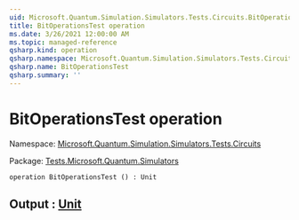 ```yaml
---
uid: Microsoft.Quantum.Simulation.Simulators.Tests.Circuits.BitOperationsTest
title: BitOperationsTest operation
ms.date: 3/26/2021 12:00:00 AM
ms.topic: managed-reference
qsharp.kind: operation
qsharp.namespace: Microsoft.Quantum.Simulation.Simulators.Tests.Circuits
qsharp.name: BitOperationsTest
qsharp.summary: ''
---
```


# BitOperationsTest operation

Namespace: [Microsoft.Quantum.Simulation.Simulators.Tests.Circuits](xref:Microsoft.Quantum.Simulation.Simulators.Tests.Circuits)

Package: [Tests.Microsoft.Quantum.Simulators](https://nuget.org/packages/Tests.Microsoft.Quantum.Simulators)




```qsharp
operation BitOperationsTest () : Unit
```


## Output : [Unit](xref:microsoft.quantum.lang-ref.unit)

